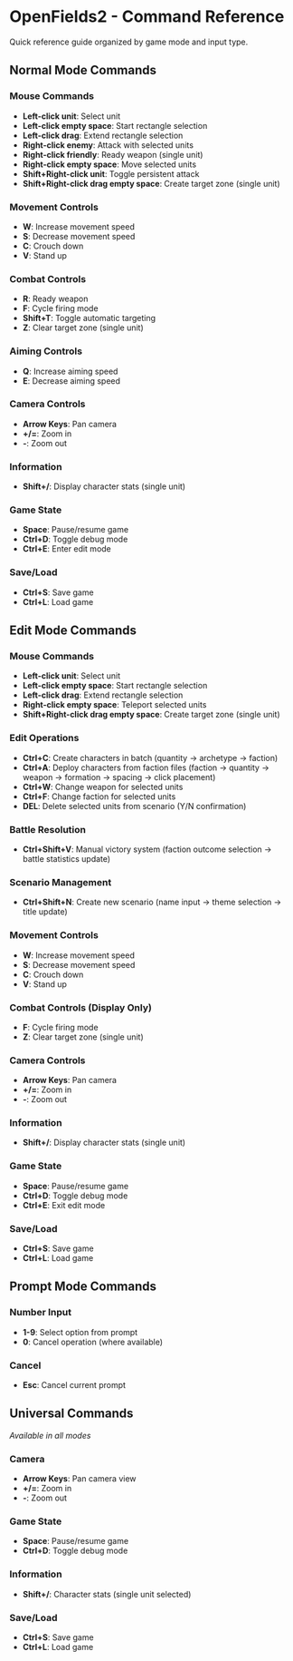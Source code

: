 # OpenFields2 - Command Reference

Quick reference guide organized by game mode and input type.

## Normal Mode Commands

### Mouse Commands
- **Left-click unit**: Select unit
- **Left-click empty space**: Start rectangle selection
- **Left-click drag**: Extend rectangle selection
- **Right-click enemy**: Attack with selected units
- **Right-click friendly**: Ready weapon (single unit)
- **Right-click empty space**: Move selected units
- **Shift+Right-click unit**: Toggle persistent attack
- **Shift+Right-click drag empty space**: Create target zone (single unit)

### Movement Controls
- **W**: Increase movement speed
- **S**: Decrease movement speed
- **C**: Crouch down
- **V**: Stand up

### Combat Controls
- **R**: Ready weapon
- **F**: Cycle firing mode
- **Shift+T**: Toggle automatic targeting
- **Z**: Clear target zone (single unit)

### Aiming Controls
- **Q**: Increase aiming speed
- **E**: Decrease aiming speed

### Camera Controls
- **Arrow Keys**: Pan camera
- **+/=**: Zoom in
- **-**: Zoom out

### Information
- **Shift+/**: Display character stats (single unit)

### Game State
- **Space**: Pause/resume game
- **Ctrl+D**: Toggle debug mode
- **Ctrl+E**: Enter edit mode

### Save/Load
- **Ctrl+S**: Save game
- **Ctrl+L**: Load game

## Edit Mode Commands

### Mouse Commands
- **Left-click unit**: Select unit
- **Left-click empty space**: Start rectangle selection
- **Left-click drag**: Extend rectangle selection
- **Right-click empty space**: Teleport selected units
- **Shift+Right-click drag empty space**: Create target zone (single unit)

### Edit Operations
- **Ctrl+C**: Create characters in batch (quantity → archetype → faction)
- **Ctrl+A**: Deploy characters from faction files (faction → quantity → weapon → formation → spacing → click placement)
- **Ctrl+W**: Change weapon for selected units
- **Ctrl+F**: Change faction for selected units
- **DEL**: Delete selected units from scenario (Y/N confirmation)

### Battle Resolution
- **Ctrl+Shift+V**: Manual victory system (faction outcome selection → battle statistics update)

### Scenario Management
- **Ctrl+Shift+N**: Create new scenario (name input → theme selection → title update)

### Movement Controls
- **W**: Increase movement speed
- **S**: Decrease movement speed
- **C**: Crouch down
- **V**: Stand up

### Combat Controls (Display Only)
- **F**: Cycle firing mode
- **Z**: Clear target zone (single unit)

### Camera Controls
- **Arrow Keys**: Pan camera
- **+/=**: Zoom in
- **-**: Zoom out

### Information
- **Shift+/**: Display character stats (single unit)

### Game State
- **Space**: Pause/resume game
- **Ctrl+D**: Toggle debug mode
- **Ctrl+E**: Exit edit mode

### Save/Load
- **Ctrl+S**: Save game
- **Ctrl+L**: Load game

## Prompt Mode Commands

### Number Input
- **1-9**: Select option from prompt
- **0**: Cancel operation (where available)

### Cancel
- **Esc**: Cancel current prompt

## Universal Commands
*Available in all modes*

### Camera
- **Arrow Keys**: Pan camera view
- **+/=**: Zoom in
- **-**: Zoom out

### Game State
- **Space**: Pause/resume game
- **Ctrl+D**: Toggle debug mode

### Information
- **Shift+/**: Character stats (single unit selected)

### Save/Load
- **Ctrl+S**: Save game
- **Ctrl+L**: Load game